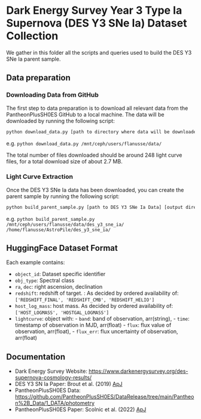 # Dark Energy Survey Year 3 Type Ia Supernova (DES Y3 SNe Ia) Dataset Collection

We gather in this folder all the scripts and queries used to build the DES Y3 SNe Ia parent sample.

## Data preparation

### Downloading Data from GitHub

The first step to data preparation is to download all relevant data from the PantheonPlusSH0ES GitHub to a local machine. The data will be downloaded by running the following script:
```bash
python download_data.py [path to directory where data will be downloaded]
```
e.g. `python download_data.py /mnt/ceph/users/flanusse/data/`

The total number of files downloaded should be around 248 light curve files, for a total download size of about 2.7 MB.

### Light Curve Extraction

Once the DES Y3 SNe Ia data has been downloaded, you can create the parent sample by running the following script:
```bash
python build_parent_sample.py [path to DES Y3 SNe Ia Data] [output directory]
```
e.g. `python build_parent_sample.py /mnt/ceph/users/flanusse/data/des_y3_sne_ia/ /home/flanusse/AstroPile/des_y3_sne_ia/`

## HuggingFace Dataset Format
Each example contains:

  - `object_id`: Dataset specific identifier
  - `obj_type`: Spectral class
  - `ra`, `dec`: right ascension, declination
  - `redshift`: redshift of target. : As decided by ordered availability of: `['REDSHIFT_FINAL', 'REDSHIFT_CMB', 'REDSHIFT_HELIO']`
  - `host_log_mass`: host mass. As decided by ordered availability of: `['HOST_LOGMASS', 'HOSTGAL_LOGMASS']` 
  - `lightcurve`: object with:
        - `band`: band of observation, arr(string),
        - `time`: timestamp of observation in MJD, arr(float)
        - `flux`: flux value of observation, arr(float),
        - `flux_err`: flux uncertainty of observation, arr(float)

## Documentation

- Dark Energy Survey Website: https://www.darkenergysurvey.org/des-supernova-cosmology-results/
- DES Y3 SN Ia Paper: Brout et al. (2019) [ApJ](https://iopscience.iop.org/article/10.3847/1538-4357/ab06c1/pdf)
- PantheonPlusSH0ES Data: https://github.com/PantheonPlusSH0ES/DataRelease/tree/main/Pantheon%2B_Data/1_DATA/photometry
- PantheonPlusSH0ES Paper: Scolnic et al. (2022) [ApJ](https://iopscience.iop.org/article/10.3847/1538-4357/ac8b7a/pdf)